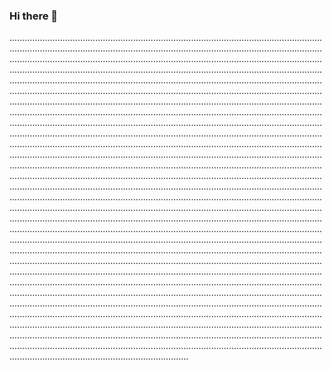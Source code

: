 ### Hi there 👋

...............................................................................................................................................................................................................................................................................................................................................................................................................................................................................................................................................................................................................................................................................................................................................................................................................................................................................................................................................................................................................................................................................................................................................................................................................................................................................................................................................................................................................................................................................................................................................................................................................................................................................................................................................................................................................................................................................................................................................................................................................................................................................................................................................................................................................................................................................................................................................................................................................................................................................................................................................................................................................................................................................................................................................................................................................................................................................................................................................................................................................................................................................................................................................................................................................................................................................................................................................................................................................................................................................................................................................................................................................................................................................................................................................................................................................................................................................................................................................